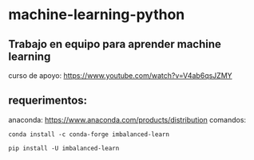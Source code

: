 # machine-learning-python
## Trabajo en equipo para aprender machine learning

curso de apoyo: https://www.youtube.com/watch?v=V4ab6qsJZMY
## requerimentos:
anaconda: https://www.anaconda.com/products/distribution
comandos:
    
    conda install -c conda-forge imbalanced-learn
    
    pip install -U imbalanced-learn
    
